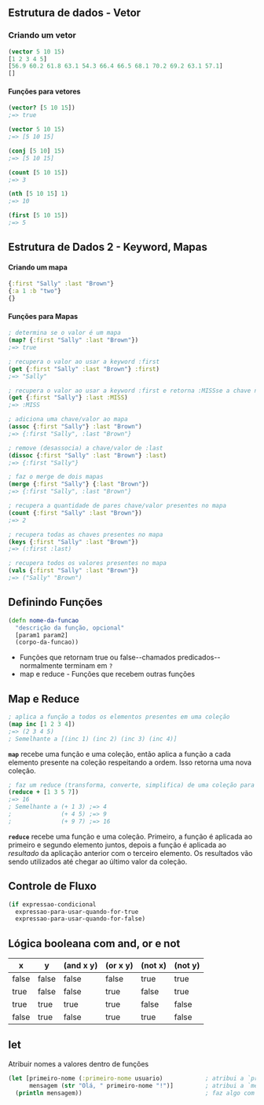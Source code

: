 ## Estrutura de dados - Vetor

### Criando um vetor

```clj
(vector 5 10 15)
[1 2 3 4 5]
[56.9 60.2 61.8 63.1 54.3 66.4 66.5 68.1 70.2 69.2 63.1 57.1]
[]
```

#### Funções para vetores

```clj
(vector? [5 10 15])
;=> true

(vector 5 10 15)
;=> [5 10 15]

(conj [5 10] 15)
;=> [5 10 15]

(count [5 10 15])
;=> 3

(nth [5 10 15] 1)
;=> 10

(first [5 10 15])
;=> 5
```

## Estrutura de Dados 2 - Keyword, Mapas

#### Criando um mapa

```clj
{:first "Sally" :last "Brown"}
{:a 1 :b "two"}
{}
```


#### Funções para Mapas

```clj
; determina se o valor é um mapa
(map? {:first "Sally" :last "Brown"})
;=> true

; recupera o valor ao usar a keyword :first
(get {:first "Sally" :last "Brown"} :first)
;=> "Sally"

; recupera o valor ao usar a keyword :first e retorna :MISSse a chave não existe no mapa
(get {:first "Sally"} :last :MISS)
;=> :MISS

; adiciona uma chave/valor ao mapa
(assoc {:first "Sally"} :last "Brown")
;=> {:first "Sally", :last "Brown"}

; remove (desassocia) a chave/valor de :last
(dissoc {:first "Sally" :last "Brown"} :last)
;=> {:first "Sally"}

; faz o merge de dois mapas
(merge {:first "Sally"} {:last "Brown"})
;=> {:first "Sally", :last "Brown"}

; recupera a quantidade de pares chave/valor presentes no mapa
(count {:first "Sally" :last "Brown"})
;=> 2

; recupera todas as chaves presentes no mapa
(keys {:first "Sally" :last "Brown"})
;=> (:first :last)

; recupera todos os valores presentes no mapa
(vals {:first "Sally" :last "Brown"})
;=> ("Sally" "Brown")
```

## Definindo Funções

```clj
(defn nome-da-funcao
  "descrição da função, opcional"
  [param1 param2]
  (corpo-da-funcao))
```

* Funções que retornam true ou false--chamados predicados--normalmente terminam em `?`
* map e reduce - Funções que recebem outras funções

## Map e Reduce

```clj
; aplica a função a todos os elementos presentes em uma coleção
(map inc [1 2 3 4])
;=> (2 3 4 5)
; Semelhante a [(inc 1) (inc 2) (inc 3) (inc 4)]
```
**`map`** recebe uma função e uma coleção, então aplica a função a cada elemento presente na coleção respeitando a ordem. Isso retorna uma nova coleção.

```clj
; faz um reduce (transforma, converte, simplifica) de uma coleção para um valor usando uma função
(reduce + [1 3 5 7])
;=> 16
; Semelhante a (+ 1 3) ;=> 4
;              (+ 4 5) ;=> 9
;              (+ 9 7) ;=> 16
```

**`reduce`** recebe uma função e uma coleção. Primeiro, a função é aplicada ao primeiro e segundo elemento juntos, depois a função é aplicada ao *resultado* da aplicação anterior com o terceiro elemento. Os resultados vão sendo utilizados até chegar ao último valor da coleção.


## Controle de Fluxo

```clj
(if expressao-condicional
  expressao-para-usar-quando-for-true
  expressao-para-usar-quando-for-false)
```

## Lógica booleana com and, or e not

| x     | y     | (and x y) | (or x y) | (not x) | (not y) |
| ----- | ----- | --------- | -------- | ------- | ------- |
| false | false | false | false | true  | true  |
| true  | false | false | true  | false | true  |
| true  | true  | true  | true  | false | false |
| false | true  | false | true  | true  | false |

## let 
Atribuir nomes a valores dentro de funções

```clj
(let [primeiro-nome (:primeiro-nome usuario)            ; atribui a `primeiro-nome`
      mensagem (str "Olá, " primeiro-nome "!")]         ; atribui a `mensagem`
  (println mensagem))                                   ; faz algo com `mensagem`
```


